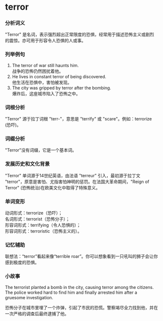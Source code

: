 # terror

### 分析词义

  

"Terror" 是名词，表示强烈超出正常限度的恐惧，经常用于描述恐怖主义或剧烈的震惊。亦可用于形容令人恐惧的人或事。

  

### 列举例句

  

1.  The terror of war still haunts him.  
    战争的恐怖仍然困扰着他。
2.  He lives in constant terror of being discovered.  
    他生活在恐惧中，害怕被发现。
3.  The city was gripped by terror after the bombing.  
    爆炸后，这座城市陷入了恐怖之中。

  

### 词根分析

  

"Terror" 源于拉丁词根 "terr-"，意思是 "terrify" 或 "scare"。例如：terrorize (恐吓)。

  

### 词缀分析

  

"Terror"没有词缀，它是一个基本词。

  

### 发展历史和文化背景

  

"Terror" 单词源于14世纪英语，由法语 "terreur" 引入，最初源于拉丁文 "terror"，原意是害怕、尤指害怕神明的惩罚。在法国大革命期间，"Reign of Terror" (恐怖统治)在欧美文化中取得了特殊意义。

  

### 单词变形

  

动词形式：terrorize（恐吓）；  
名词形式：terrorist（恐怖分子）；  
形容词形式：terrifying（令人恐惧的）；  
形容词形式：terroristic（恐怖主义的）。

  

### 记忆辅助

  

联想法：“terror”看起来像“terrible roar”。你可以想象看到一只吼叫的狮子会让你感到极度的恐惧。

  

### 小故事

  

The terrorist planted a bomb in the city, causing terror among the citizens. The police worked hard to find him and finally arrested him after a gruesome investigation.

  

恐怖分子在城市里埋了一个炸弹，引起了市民的恐慌。警察竭尽全力找到他，并在一次严格的调查后最终逮捕了他。
